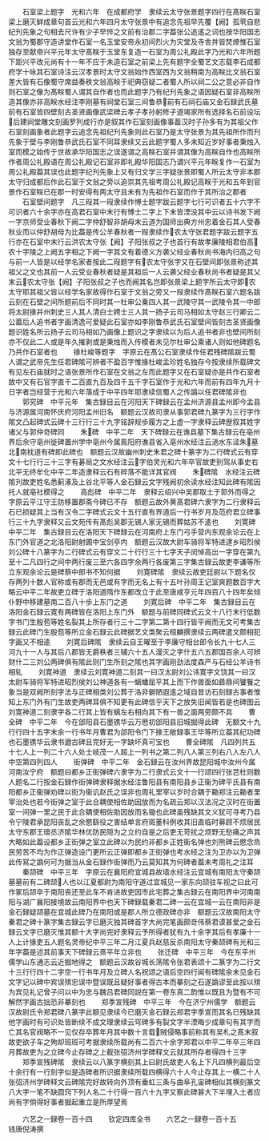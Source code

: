 <!-- { "loadSidebar": true } -->
　　石室梁上题字　光和六年　在成都府学　隶续云太守张景题字四行在髙眹石室梁上磨灭鲜成章句首云光和六年四月太守张景中有追念先祖早先覆【阙】孤茕自悲纪刋先象之句相去尺许有少子早悴之文前有治郡二字葢张公追逺之词也按华阳国志文翁为蜀郡守造讲堂作石室一名玉堂安帝永初间烈火为灾堂及寺舎并皆焚燎惟石室独存至献帝兴平元年太守髙眹于玉堂东复造一石室为周公礼殿此字乃光和六年所题下距兴平改元尚有十一年不应于未造石室之前梁上先有题字全蜀艺文志载李石成都府学十咏其石室诗注云汉孝景时太守文翁始作西室西为文翁稍南为高眹比文翁石室差大皆有石像蜀守席益奏秩文翁高眹于祀典窃疑二者蜀人所以祠二公之意必非自作则石室之像为髙眹蜀人谓其自作者也而此题字乃有纪刋先象之语因疑石室非高眹所造其像亦非高眹水经注李刚墓有祠堂石室三间鲁恭前有石祠石庙又金石録武氏墓前有石室皆四壁刻古圣贤画像武梁碑云孝子孝孙躬修子道竭家所有选择名石前设坛后建祠堂雕文刻画罗列成行亦是叙其作石室刻画像事葢汉时子孙多有为其祖父作石室刻画象者此题字云追念先祖纪刋先象则此石室乃是太守张景为其先祖所作而刋先象于壁与李刚鲁恭武氏石室不同耳隶续又云此题字蜀人多未知近岁好事者秉烛入室而模之始传于世故承华阳国志之误遂谓之高眹石室并谓其像为高眹自作也高眹所作者周公礼殿语在周公礼殿记石室非即礼殿华阳国志乃谓兴平元年眹复作一石室为周公礼殿葢其误也此题字纪刋先象上又有归文学三字疑张景即蜀人所云太守非本郡太守归成都后作此石室于文翁之旁以追崇其先祖考周公礼殿记高眹于光和五年到官景作石室眹已在郡一时安得有两太守且未有为先祖作石室而作于其所治之郡者
　　石室壁间题字　凡三叚其一叚隶续作愽士题字跋云题字七行可识者五十六字不可识者六十余字亦在高君石室中末行有愽士二字上下末皆湮没其中云以诗书发下阙一字京师受业春秋下阙二字仲舒智非胡母末云道为国师出典方州忠着金石其人受春秋业而以仲舒胡母为比葢是传公羊春秋者一叚隶续作农太守张君题字跋云题字五行亦在石室中末行云洪农太守张【阙】子阳张叔之子也首行有故孝廉陵相君伯高农十字陵之上阙五字相之下阙一字其文有着德义方袭父经业春秋尚书海内归高之句与前一人皆是以经学名家者按此二叚题字有农太守张字又在石壁间即张景称述其祖父之文也其前一人云受业春秋者疑是其祖后一人云袭父经业春秋尚书者疑是其父末云农太守张【阙】子阳张叔之子也而阙其名岂即张景梁上题字所云太守即农太守耶其祖父皆以经学名家故得作石室于文翁之旁又一叚隶续作髙眹石室六题名跋云刻在石壁之间所题前后不同时其一杜审公乗四人其一武陵守其一武陵令其一中郎将太尉掾并州刺史三人其人清白士娉士三人其一扬子云司马相如太守赵三行卿云二公葢后人追书者字画清逸可爱疑此石室亦如李刚鲁恭武氏石室壁间皆刻古圣贤画像题识姓名所云扬子云司马相如乃画像上题识之字隶续以为后人追书者非也壁间所刻亦不仅此二人或是年久摧剥或是秉烛而入传模者未见尔杜审公乘诸人则如他碑题名乃共作石室者也
　　掾杜峻等题字　字原云在髙公石室隶续作任君残碑隂跋云蜀人谓之武帝先生任君碑隂可辨者不盈百字惟掾杜峻孟珍姓名独存今按隶续所载碑文有见左石庙就时之语张景所作石室在文翁之左而此题字又在石室疑亦是共作石室者故中又有石官字直千二百直九百及四千五千字石室作于光和六年而前有四年九月十日字者岂经营于光和六年落成于中平四年耶隶续信蜀人之传譌以任君碑隂非也
　　郭究碑　中平元年　集古録目云在河阳天下碑録云在孟州济源县孟州即今孟县与济源属河南怀庆府河阳孟州旧名　额题云汉故司隶从事郭君碑九篆字为三行字作隂文凸起碑式云碑十三行行三十九字铭辞规歩履方之上虚一字隶释云碑歴叙其姓字诸父与郭仲竒碑同
　　朱碑　中平二年　天下碑録云在谯县墓下集古録云在亳州界后余守亳州徙碑置州学中亳州今属鳯阳府谯县省入亳州水经注云濄水东迳朱墓北南枕道有碑即此碑也　额题云汉故幽州刺史朱君之碑十篆字为二行碑式云有穿文十七行行三十三字有碁局之文水经注云字伯灵光和六年卒官故吏别驾从事史右北平无终牟化中平二年造隶释云石有碎落不能详其官阀
　　朱碑隂　水经注云碑隂刋故吏姓名悉蓟涿及上谷北平等人金石録云文字残阙初余读水经注知此碑有隂因托人就亳社模得之
　　高彪碑　中平二年　隶释云绍兴中吴郡取土于郭外而得之字原云平江守王防移置郡斋今碑已不存　额题云故外黄髙君碑六隶字为二行隶释云石已损疑其上当有汉令二字碑式云文十五行直有界道后一行书岁月及范府君立碑事行三十九字隶释又云文苑传有髙彪吴郡无锡人家无锡而葬姑苏不逺也
　　刘寛碑　中平二年　集古録目云在洛阳天下碑録云在河南府上东门弓手营内东观余论云在上东门外官道之北洛阳尉射圃中宝剑亭内　额题云汉故大尉车骑将军特进逮乡昭烈侯刘公碑十八篆字为二行碑式云有穿文二十行行三十七字天子闵悼高出一字穿在第九至十二凡四行之间中两行废三至六各四字余两行各废第三字集古録云故吏李谦等所立东观余论云是碑蔡中郎书不知何据
　　刘寛碑隂　隶续云故吏廷尉以下题名仅存两列十数人官称或有郡而无邑或有字而无名上有十五叶孙周王记室爽题数百字大略云中平二年故吏立碑于洛阳道隋作东都改立于此至唐咸亨元年四百八十四年矣倾仆野中移建墓南二百八十歩上东门之道
　　刘寛后碑　中平二年　集古録目云在洛阳金石録云寛有两碑皆在洛阳上东门外　额题与前碑同碑式云文十八行末行低数字书门生殷苞等姓名裂其上所存者行三十二字第二第十四行皆平阙而无文可考集古録云此碑门生殷苞等所立金石録云此碑据艺文类聚云桓麟撰隶续云两碑遣文颇相犯字画又不相逺
　　刘寛后碑隂　隶续云自王曜至于李廉守相台郎令长九十七人三河九十一人与其后八郡皆无爵秩者三辅六十五人漫灭之字什五六五郡国百余人可辨财什二三刘公两碑俱有隂此则门生所刻之隂也其字画刚劲法度森严与石经公羊诗书相轧
　　刘寛神道　隶续云刘寛神道二刻其一曰汉太尉刘公讳寛字文饶其一曰汉太尉车骑将军特进昭烈侯刘公神道各有一螭蟠屈平其上而下作兽面如彞鼎间饕餮之象当是双阙所刻字法与正碑相类刘公葬于洛非僻陋遐逺之域自昔访石刻録古事者惟知上东门外有门生故吏两碑耳俱不知更有此碑信乎天下之放失旧闻皆若是也碑图云刘寛神道二刻隶字各二行其上皆有螭左右相向其下有一兽之面两旁颇不具
　　曹全碑　中平二年　今在郃阳县石墨镌华云万厯初郃阳县旧城掘得此碑　无额文十九行行四十五字末余一行书年月曹君为郃阳令门下掾王敞録事王毕等所立葢其纪功碑也石墨镌华云隶书遒古碑且完好无一字缺坏真可宝也
　　曹全碑隂　凡四列共五十七人上一列二十六人处士岐茂一人超上一列书之第二列八人第三列右八人左八人中空第四列四人
　　街弹碑　中平二年　金石録云在汝州界故昆阳城中汝州今属河南汝宁府　额题曰都乡正街弹碑六隶字为二行隶式云文十一行颂四行张芑杜则数人题名二行按金石録作街弹碑隶释据水经注鲁阳县有南阳县乡正衞为碑平氏县有南阳都乡正衞弹劝碑以街为衞讥赵氏之误非也周礼里宰以岁时合耦于耡郑注云耡者里宰治处也若今街弹之室于此合耦使相佐助因放而为名疏云郑以汉法况之汉时在街置室一间弹一里之民于此合耦使相佐助因放而名锄也此碑虽残缺其文义犹可寻考乃县令宁陵君承昆阳丧乱之余愍繇役之害结单言府斑董科例收其旧直临时募顾不烦居民太守东郡王瓌丞济隂华林优防民隠为之立约自是之后吏无苛扰之烦野无愁痛之声其大略如此葢设都乡正街弹之室立此碑以为民约非都乡正姓衞名弹也刘熊碑云愍念烝民劳苦不均为作正弹造设门更所云正弹即都乡正街弹也考水经之注为卫亦以为卫弹此传冩之譌何可为据当从金石録作街弹而乃云莫知其为何碑者葢未考周礼之注耳
　　秦颉碑　中平三年　字原云在襄阳府宜城县故墙水经注云宜城有南阳太守秦颉墓墓前有二碑颉人也以江夏都尉为南阳守道过宜城见一家东向颉驻车视之曰此可作冢后颉卒于南阳丧还至此车不肯进故吏因市此宅葬之集古録云在南阳界中河南南阳与湖广襄阳接境故云南阳界中也天下碑録载秦君二碑一云在宜城一云在南阳非是金石録疑颉墓在宜城此碑乃在南阳或是郡人所立德政碑亦非　额题云汉故南阳太守秦君之碑十篆字集古録云字已磨灭独其碑首字大尚完笔画颇竒伟蔡君谟甚爱之金石録云文字已磨灭惟其额十大字尚完好隶释云予所得者犹有九十余字其后有孝廉十一人上计掾吏五人题名灵帝纪中平三年二月江夏兵赵慈反杀南阳太守秦颉碑有光和三年字葢是述其前事天下碑録云熹平年立非也
　　张迁碑　中平三年　今在东平州儒学山东通志云近掘地得之　额题云汉故谷城长荡隂令张君表颂十二篆字为二行文十三行行四十二字空一行书年月及立碑人名祝颂之语后空四行闻有碑隂余未见金石文字记以碑中宾误殡忠误中暨误既且疑好事者得古本而摹刻之石遂譌谬至此按以殡为宾见礼记曾子问以中为忠与魏吕君碑同説在第一卷东真二韵惟以既且为暨有不可解然字画古拙恐非摹刻也
　　郑季宣残碑　中平三年　今在济宁州儒学　额题云汉故尉氏令郑君碑八篆字此额见隶续今已磨灭金石録云郑君字季宣而其名已残缺其他字画时有可识处皆断续不成文理隶续云穹碑多有裂文字半湮晦少成章句有其字而亡其名官阀略不一见仅存卒葬年月其中数十言载贼侵略事前称其有吴札之髙末叙故吏欲子车之殉却班班可考据隶续所载尚有二百六十余字郑君以中平二年卒三年四月葬故吏为之立碑今止存碑之上截张弨济州学碑释文云就其所存者得四十三字
　　郑季宣残碑隂　隶续云以八篆字横刻其上曰尉氏故吏人名上下凡四横列最后空十余行有一行刻字似是造碑者所识据隶续所载四横得六十人今止存其上一横二十人张弨济州学碑释文云碑隂完好故转向外顶有垂虹三条与曲阜孔宙碑相似其横刻篆文八大字一笔不缺圆窍下列人名二十行得一百六十九字又察此碑甚大下半埋入土者应尚有字倘得好事者掘起重立是所厚望焉







　　六艺之一録卷一百十四
　　钦定四库全书
　　六艺之一録卷一百十五　　　钱唐倪涛撰

